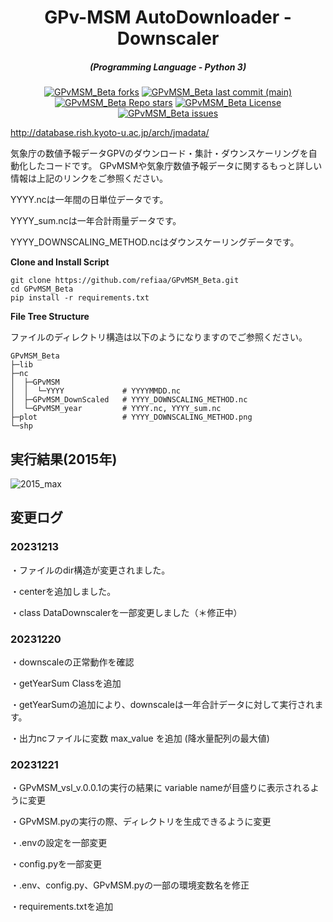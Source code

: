 <h1 align="center">GPv-MSM AutoDownloader - Downscaler</h1>
<em><h5 align="center">(Programming Language - Python 3)</h5></em>

<p align="center">

<p align="center">
<a href="#"><img alt="GPvMSM_Beta forks" src="https://img.shields.io/github/forks/refiaa/GPvMSM_Beta?style=for-the-badge"></a>
<a href="#"><img alt="GPvMSM_Beta last commit (main)" src="https://img.shields.io/github/last-commit/refiaa/GPvMSM_Beta/main?color=green&style=for-the-badge"></a>
<a href="#"><img alt="GPvMSM_Beta Repo stars" src="https://img.shields.io/github/stars/refiaa/GPvMSM_Beta?style=for-the-badge&color=yellow"></a>
<a href="#"><img alt="GPvMSM_Beta License" src="https://img.shields.io/github/license/refiaa/GPvMSM_Beta?color=orange&style=for-the-badge"></a>
<a href="https://github.com/refiaa/GPvMSM_Beta/issues"><img alt="GPvMSM_Beta issues" src="https://img.shields.io/github/issues/refiaa/GPvMSM_Beta?color=purple&style=for-the-badge"></a>

http://database.rish.kyoto-u.ac.jp/arch/jmadata/

気象庁の数値予報データGPVのダウンロード・集計・ダウンスケーリングを自動化したコードです。
GPvMSMや気象庁数値予報データに関するもっと詳しい情報は上記のリンクをご参照ください。

YYYY.ncは一年間の日単位データです。

YYYY_sum.ncは一年合計雨量データです。

YYYY_DOWNSCALING_METHOD.ncはダウンスケーリングデータです。

**Clone and Install Script**

```shell script
git clone https://github.com/refiaa/GPvMSM_Beta.git
cd GPvMSM_Beta
pip install -r requirements.txt
```


**File Tree Structure**

ファイルのディレクトリ構造は以下のようになりますのでご参照ください。
```shell script
GPvMSM_Beta
├─lib
├─nc
│  ├─GPvMSM
│  │  └─YYYY             # YYYYMMDD.nc
│  ├─GPvMSM_DownScaled   # YYYY_DOWNSCALING_METHOD.nc
│  └─GPvMSM_year         # YYYY.nc, YYYY_sum.nc
├─plot                   # YYYY_DOWNSCALING_METHOD.png
└─shp
```

 ## 実行結果(2015年)

![2015_max](https://github.com/refiaa/GPvMSM_Beta/assets/112306763/22543f54-3ed7-40b1-ae2a-85d9674f7d8d)


## 変更ログ

### 20231213
・ファイルのdir構造が変更されました。

・centerを追加しました。

・class DataDownscalerを一部変更しました（＊修正中）

### 20231220
・downscaleの正常動作を確認

・getYearSum Classを追加

・getYearSumの追加により、downscaleは一年合計データに対して実行されます。

・出力ncファイルに変数 max_value を追加 (降水量配列の最大値)

### 20231221
・GPvMSM_vsl_v.0.0.1の実行の結果に variable nameが目盛りに表示されるように変更

・GPvMSM.pyの実行の際、ディレクトリを生成できるように変更

・.envの設定を一部変更

・config.pyを一部変更

・.env、config.py、GPvMSM.pyの一部の環境変数名を修正

・requirements.txtを追加

##



